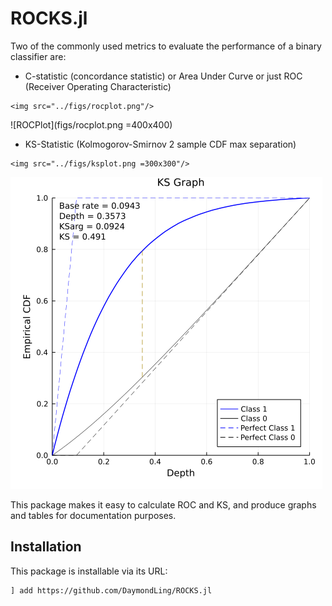 # ROCKS.jl

Two of the commonly used metrics to evaluate the performance of
a binary classifier are:

- C-statistic (concordance statistic) or Area Under Curve or just ROC 
(Receiver Operating Characteristic)

```@raw html
<img src="../figs/rocplot.png"/>
```

![ROCPlot](figs/rocplot.png =400x400)


- KS-Statistic (Kolmogorov-Smirnov 2 sample CDF max separation)

```@raw html
<img src="../figs/ksplot.png =300x300"/>
```

![KSPlot](figs/ksplot.png)

This package makes it easy to calculate ROC and KS, and produce
graphs and tables for documentation purposes.

## Installation

This package is installable via its URL:

```
] add https://github.com/DaymondLing/ROCKS.jl
```
